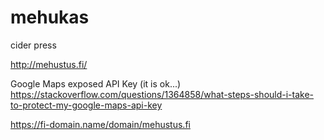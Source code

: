 # mehukas
cider press

http://mehustus.fi/

Google Maps exposed API Key (it is ok...)
https://stackoverflow.com/questions/1364858/what-steps-should-i-take-to-protect-my-google-maps-api-key

https://fi-domain.name/domain/mehustus.fi
